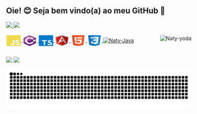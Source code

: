 ## Oie! 😊 Seja bem vindo(a) ao meu GitHub 🖖

<div>
  <a href="https://github.com/NatySousa">
  <img height="180em" src="https://github-readme-stats.vercel.app/api?username=NatySousa&show_icons=true&theme=dracula&include_all_commits=true&count_private=true"/>
  <img height="180em" src="https://github-readme-stats.vercel.app/api/top-langs/?username=NatySousa&layout=compact&langs_count=7&theme=dracula"/>
</div>
<div style="display: inline_block"><br>
  <img align="center" alt="Naty-Js" height="30" width="40" src="https://raw.githubusercontent.com/devicons/devicon/master/icons/javascript/javascript-plain.svg">
  <img align="center" alt="Naty-Csharp" height="30" width="40" src="https://raw.githubusercontent.com/devicons/devicon/master/icons/csharp/csharp-original.svg">
  <img align="center" alt="Naty-Ts" height="30" width="40" src="https://raw.githubusercontent.com/devicons/devicon/master/icons/typescript/typescript-plain.svg">
  <img align="center" alt="Naty-Angular" height="30" width="40" src="https://raw.githubusercontent.com/devicons/devicon/master/icons/angularjs/angularjs-original.svg">
  <img align="center" alt="Naty-HTML" height="30" width="40" src="https://raw.githubusercontent.com/devicons/devicon/master/icons/html5/html5-original.svg">
  <img align="center" alt="Naty-CSS" height="30" width="40" src="https://raw.githubusercontent.com/devicons/devicon/master/icons/css3/css3-original.svg">
  <img align="center" alt="Naty-Java" height="30" width="40" src="https://cdn.jsdelivr.net/gh/devicons/devicon/icons/java/java-original.svg">
  <img align="right" alt="Naty-yoda" src=https://1.bp.blogspot.com/-BK_pd9L-ASk/WfH4R3TiIZI/AAAAAAAL1mo/vfpbii9ey6w-yuCPD_K_hKwL0TySmHvEwCLcBGAs/s1600/AS003243_01.gif>
</div>
  
  ##
 
<div>  
  <a href = "mailto:nataliaspsousa@gmail.com"><img src="https://img.shields.io/badge/-Gmail-%23333?style=for-the-badge&logo=gmail&logoColor=white" target="_blank"></a>
  <a href="https://www.linkedin.com/in/natália-sousa-525bab208" target="_blank"><img src="https://img.shields.io/badge/-LinkedIn-%230077B5?style=for-the-badge&logo=linkedin&logoColor=white" target="_blank"></a> 
  
  ![Snake animation](https://github.com/NatySousa/NatySousa/blob/output/github-contribution-grid-snake.svg)
 
</div>
 
